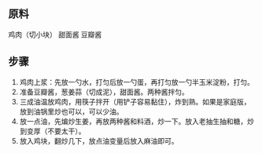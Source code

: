 ## 原料

鸡肉（切小块）
甜面酱
豆瓣酱

## 步骤

1. 鸡肉上浆：先放一勺水，打匀后放一勺蛋，再打匀放一勺半玉米淀粉，打匀。
2. 准备豆瓣酱，葱姜蒜（切成泥），甜面酱。两种酱拌匀。
3. 三成油温放鸡肉，用筷子拌开（用铲子容易黏住），炸到熟。如果是家庭版，放到油锅里炒也可以，可以少油。
4. 放一点油，先煸炒生姜，再放两种酱和料酒，炒一下。放入老抽生抽和糖，炒到变厚（不要太干）。
5. 放入鸡块，翻炒几下，放点油变量后放入麻油即可。